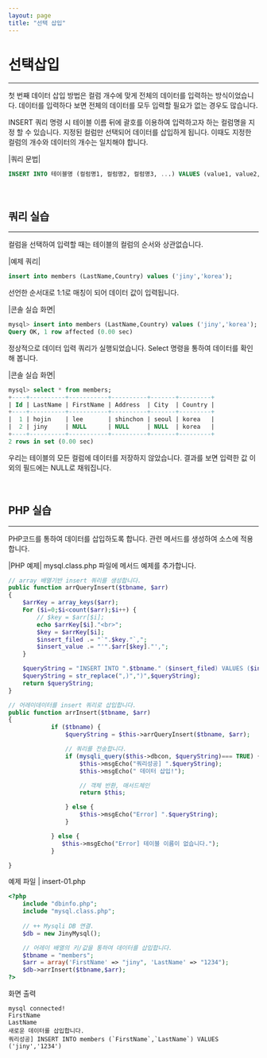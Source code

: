 ```yaml
---
layout: page
title: "선택 삽입"
--- 
```


# 선택삽입
---
첫 번째 데이터 삽입 방법은 컬럼 개수에 맞게 전체의 데이터를 입력하는 방식이었습니다. 데이터를 입력하다 보면 전체의 데이터를 모두 입력할 필요가 없는 경우도 많습니다.  

INSERT 쿼리 명령 시 테이블 이름 뒤에 괄호를 이용하여 입력하고자 하는 컬럼명을 지정 할 수 있습니다. 지정된 컬럼만 선택되어 데이터를 삽입하게 됩니다. 이때도 지정한 컬럼의 개수와 데이터의 개수는 일치해야 합니다.  

|쿼리 문법|
```sql 
INSERT INTO 테이블명 (컬럼명1, 컬럼명2, 컬럼명3, ...) VALUES (value1, value2, value3, ...);
```

<br>

## 쿼리 실습 
---
컬럼을 선택하여 입력할 때는 테이블의 컬럼의 순서와 상관없습니다.  

|예제 쿼리| 
```sql 
insert into members (LastName,Country) values ('jiny','korea');
```

선언한 순서대로 1:1로 매칭이 되어 데이터 값이 입력됩니다.  

|콘솔 실습 화면| 
```sql
mysql> insert into members (LastName,Country) values ('jiny','korea');
Query OK, 1 row affected (0.00 sec)
```

정상적으로 데이터 입력 쿼리가 실행되었습니다. Select 명령을 통하여 데이터를 확인해 봅니다.

|콘솔 실습 화면| 
```sql
mysql> select * from members;
+----+----------+-----------+----------+-------+---------+
| Id | LastName | FirstName | Address  | City  | Country |
+----+----------+-----------+----------+-------+---------+
|  1 | hojin    | lee       | shinchon | seoul | korea   |
|  2 | jiny     | NULL      | NULL     | NULL  | korea   |
+----+----------+-----------+----------+-------+---------+
2 rows in set (0.00 sec)
```
우리는 테이블의 모든 컬럼에 데이터를 저장하지 않았습니다. 결과를 보면 입력한 값 이외의 필드에는 NULL로 채워집니다.  

<br>

## PHP 실습 
---
PHP코드를 통하여 데이터를 삽입하도록 합니다. 관련 메서드를 생성하여 소스에 적용합니다.  

|PHP 예제| 
mysql.class.php 파일에 메서드 예제를 추가합니다. 
```php
// array 배열기반 insert 쿼리를 생성합니다.
public function arrQueryInsert($tbname, $arr)
{
    $arrKey = array_keys($arr);
    For ($i=0;$i<count($arr);$i++) {
        // $key = $arr[$i];
        echo $arrKey[$i]."<br>";
        $key = $arrKey[$i];
        $insert_filed .= "`".$key."`,"; 
        $insert_value .= "'".$arr[$key]."',";
    }

    $queryString = "INSERT INTO ".$tbname." ($insert_filed) VALUES ($insert_value);";
    $queryString = str_replace(",)",")",$queryString);
    return $queryString;               
}

// 어레이데이터를 insert 쿼리로 삽입합니다. 
public function arrInsert($tbname, $arr)
{
            if ($tbname) {
                $queryString = $this->arrQueryInsert($tbname, $arr);

                // 쿼리를 전송합니다.
                if (mysqli_query($this->dbcon, $queryString)=== TRUE) {
                    $this->msgEcho("쿼리성공] ".$queryString);
                    $this->msgEcho(" 데이터 삽입!");

                    // 객체 반환, 매서드체인
                    return $this; 

                } else {
                    $this->msgEcho("Error] ".$queryString);
                } 

            } else {
               $this->msgEcho("Error] 테이블 이름이 없습니다."); 
            }

}
```

예제 파일 | insert-01.php 
```php
<?php
	include "dbinfo.php";
	include "mysql.class.php";
 
	// ++ Mysqli DB 연결.
	$db = new JinyMysql();

	// 어레이 배열의 키/값을 통하여 데이터를 삽입합니다.
	$tbname = "members";
	$arr = array('FirstName' => "jiny", 'LastName' => "1234");
	$db->arrInsert($tbname,$arr);
?>
```

화면 출력 
```
mysql connected!
FirstName
LastName
새로운 데이터를 삽입합니다.
쿼리성공] INSERT INTO members (`FirstName`,`LastName`) VALUES ('jiny','1234')
```
